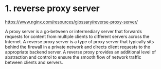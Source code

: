 # 1. reverse proxy server
https://www.nginx.com/resources/glossary/reverse-proxy-server/

A proxy server is a go‑between or intermediary server that forwards requests for content from multiple clients to different servers across the Internet. A reverse proxy server is a type of proxy server that typically sits behind the firewall in a private network and directs client requests to the appropriate backend server. A reverse proxy provides an additional level of abstraction and control to ensure the smooth flow of network traffic between clients and servers.